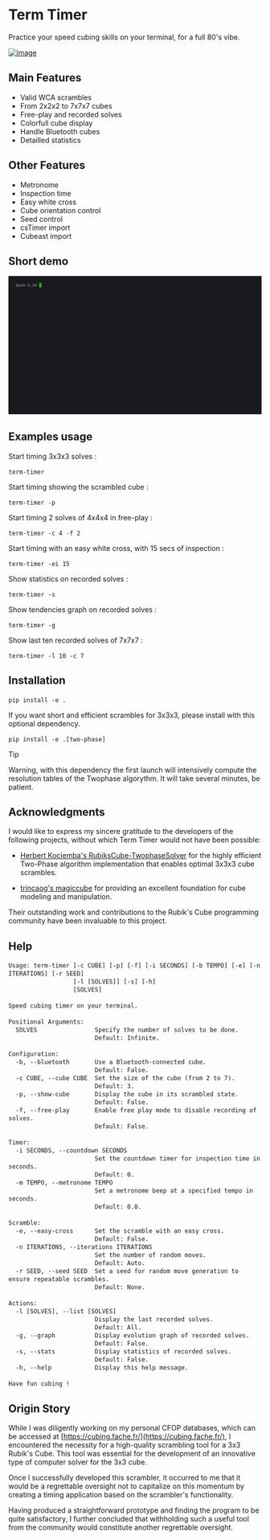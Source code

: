 # Term Timer

Practice your speed cubing skills on your terminal, for a full 80's vibe.

[![image](https://github.com/fantomas42/term-timer/actions/workflows/kwalitee.yml/badge.svg)](https://github.com/fantomas42/term-timer/actions/workflows/kwalitee.yml)

##  Main Features

- Valid WCA scrambles
- From 2x2x2 to 7x7x7 cubes
- Free-play and recorded solves
- Colorfull cube display
- Handle Bluetooth cubes
- Detailled statistics

## Other Features

- Metronome
- Inspection time
- Easy white cross
- Cube orientation control
- Seed control
- csTimer import
- Cubeast import

## Short demo

![](docs/solve.gif)

## Examples usage

Start timing 3x3x3 solves :

```console
term-timer
```

Start timing showing the scrambled cube :

```console
term-timer -p
```

Start timing 2 solves of 4x4x4 in free-play :

```console
term-timer -c 4 -f 2
```

Start timing with an easy white cross, with 15 secs of inspection :

```console
term-timer -ei 15
```

Show statistics on recorded solves :

```console
term-timer -s
```

Show tendencies graph on recorded solves :

```console
term-timer -g
```

Show last ten recorded solves of 7x7x7 :

```console
term-timer -l 10 -c 7
```

## Installation

``` console
pip install -e .
```

If you want short and efficient scrambles for 3x3x3, please install with
this optional dependency.

``` console
pip install -e .[two-phase]
```

> [!TIP]
> Warning, with this dependency the first launch will intensively compute
> the  resolution tables of the Twophase algorythm.
> It will take several minutes, be patient.

## Acknowledgments

I would like to express my sincere gratitude to the developers of the
following projects, without which Term Timer would not have been possible:

* [Herbert Kociemba's RubiksCube-TwophaseSolver][1] for the highly efficient
  Two-Phase algorithm implementation that enables optimal 3x3x3 cube
  scrambles.

* [trincaog's magiccube][2] for providing an excellent foundation for cube
  modeling and manipulation.

Their outstanding work and contributions to the Rubik's Cube programming
community have been invaluable to this project.

[1]: https://github.com/hkociemba/RubiksCube-TwophaseSolver
[2]: https://github.com/trincaog/magiccube/

## Help

```console
Usage: term-timer [-c CUBE] [-p] [-f] [-i SECONDS] [-b TEMPO] [-e] [-n ITERATIONS] [-r SEED]
                  [-l [SOLVES]] [-s] [-h]
                  [SOLVES]

Speed cubing timer on your terminal.

Positional Arguments:
  SOLVES                Specify the number of solves to be done.
                        Default: Infinite.

Configuration:
  -b, --bluetooth       Use a Bluetooth-connected cube.
                        Default: False.
  -c CUBE, --cube CUBE  Set the size of the cube (from 2 to 7).
                        Default: 3.
  -p, --show-cube       Display the cube in its scrambled state.
                        Default: False.
  -f, --free-play       Enable free play mode to disable recording of solves.
                        Default: False.

Timer:
  -i SECONDS, --countdown SECONDS
                        Set the countdown timer for inspection time in seconds.
                        Default: 0.
  -m TEMPO, --metronome TEMPO
                        Set a metronome beep at a specified tempo in seconds.
                        Default: 0.0.

Scramble:
  -e, --easy-cross      Set the scramble with an easy cross.
                        Default: False.
  -n ITERATIONS, --iterations ITERATIONS
                        Set the number of random moves.
                        Default: Auto.
  -r SEED, --seed SEED  Set a seed for random move generation to ensure repeatable scrambles.
                        Default: None.

Actions:
  -l [SOLVES], --list [SOLVES]
                        Display the last recorded solves.
                        Default: All.
  -g, --graph           Display evolution graph of recorded solves.
                        Default: False.
  -s, --stats           Display statistics of recorded solves.
                        Default: False.
  -h, --help            Display this help message.

Have fun cubing !
```

## Origin Story

While I was diligently working on my personal CFOP databases, which can be
accessed at [https://cubing.fache.fr/](https://cubing.fache.fr/), I
encountered the necessity for a high-quality scrambling tool for a 3x3
Rubik's Cube. This tool was essential for the development of an innovative
type of computer solver for the 3x3 cube.

Once I successfully developed this scrambler, it occurred to me that it
would be a regrettable oversight not to capitalize on this momentum by
creating a timing application based on the scrambler's functionality.

Having produced a straightforward prototype and finding the program to be
quite satisfactory, I further concluded that withholding such a useful tool
from the community would constitute another regrettable oversight.
